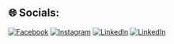 ## 🌐 Socials:
[![Facebook](https://img.shields.io/badge/Facebook-%231877F2.svg?logo=Facebook&logoColor=white)](https://www.facebook.com/AbdelbassetMg/) [![Instagram](https://img.shields.io/badge/Instagram-%23FD1D1D.svg?logo=Instagram&logoColor=white)](https://instagram.com/abdelbasset_mg) [![LinkedIn](https://img.shields.io/badge/LinkedIn-%230077B5.svg?logo=linkedin&logoColor=white)](https://www.linkedin.com/in/abdelbasset-meghraoui-4752a01b7/)
[![LinkedIn](https://img.shields.io/badge/Behance-%230067ff.svg?logo=behance&logoColor=white)](https://www.linkedin.com/in/abdelbasset-meghraoui-4752a01b7/)
<!---
abdelbasset-mg/abdelbasset-mg is a ✨ special ✨ repository because its `README.md` (this file) appears on your GitHub profile.
You can click the Preview link to take a look at your changes.
--->
